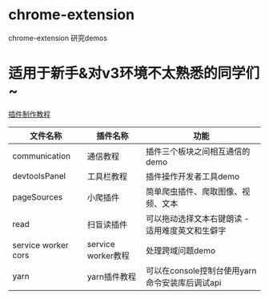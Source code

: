 # chrome-extension
chrome-extension 研究demos

# 适用于新手&对v3环境不太熟悉的同学们~

[插件制作教程](https://github.com/caifeng123/chrome-extension/blob/main/chrome%20%E6%8F%92%E4%BB%B6%E5%BC%80%E5%8F%91.md)

| 文件名称            | 插件名称           | 功能                                            |
| ------------------- | ------------------ | ----------------------------------------------- |
| communication       | 通信教程           | 插件三个板块之间相互通信的demo                  |
| devtoolsPanel       | 工具栏教程         | 插件操作开发者工具demo                          |
| pageSources         | 小爬插件           | 简单爬虫插件、爬取图像、视频、文本              |
| read                | 扫盲读插件         | 可以拖动选择文本右键朗读 - 适用难度英文和生僻字 |
| service worker cors | service worker教程 | 处理跨域问题demo                                |
| yarn                | yarn插件教程       | 可以在console控制台使用yarn命令安装库后调试api  |

